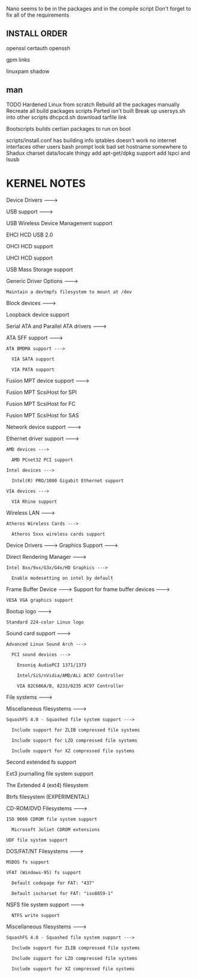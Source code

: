 Nano seems to be in the packages and in the compile script
Don't forget to fix all of the requirements


INSTALL ORDER
--------------

openssl
certauth
openssh


gpm
links

linuxpam
shadow

man
------


TODO 
Hardened Linux from scratch
Rebuild all the packages manually
Recreate all build packages scripts
Parted isn't built
Break up usersys.sh into other scripts
dhcpcd.sh download tarfile link

Bootscripts builds certian packages to run on boot

scripts/install.conf has building info
iptables doesn't work
no internet interfaces
other users bash prompt look bad
set hostname somewhere to Shadux
charset data/locale thingy
add apt-get/dpkg support
add lspci and lsusb

KERNEL NOTES
==================================


Device Drivers --->

 USB support --->

  USB Wireless Device Management support

  EHCI HCD USB 2.0

  OHCI HCD support

  UHCI HCD support

  USB Mass Storage support

  Generic Driver Options --->

    Maintain a devtmpfs filesystem to mount at /dev

Block devices --->

  Loopback device support

Serial ATA and Parallel ATA drivers --->

  ATA SFF support --->

    ATA BMDMA support --->

      VIA SATA support

      VIA PATA support

Fusion MPT device support --->

  Fusion MPT ScsiHost for SPI

  Fusion MPT ScsiHost for FC

  Fusion MPT ScsiHost for SAS

Network device support --->

  Ethernet driver support --->

    AMD devices --->

      AMD PCnet32 PCI support

    Intel devices --->

      Intel(R) PRO/1000 Gigabit Ethernet support

    VIA devices --->

      VIA Rhine support

  Wireless LAN --->

    Atheros Wireless Cards --->

      Atheros 5xxx wireless cards support

Device Drivers ---> Graphics Support --->

  Direct Rendering Manager --->

    Intel 8xx/9xx/G3x/G4x/HD Graphics --->

      Enable modesetting on intel by default

Frame Buffer Device ---> Support for frame buffer devices --->

    VESA VGA graphics support

  Bootup logo --->

    Standard 224-color Linux logo

  Sound card support --->

    Advanced Linux Sound Arch --->

      PCI sound devices --->

        Ensoniq AudioPCI 1371/1373

        Intel/SiS/nVidia/AMD/ALi AC97 Controller

        VIA 82C686A/B, 8233/8235 AC97 Controller

File systems --->

  Miscellaneous filesystems --->

    SquashFS 4.0 - Squashed file system support --->

      Include support for ZLIB compressed file systems

      Include support for LZO compressed file systems

      Include support for XZ compressed file systems

  Second extended fs support

  Ext3 journalling file system support

  The Extended 4 (ext4) filesystem

  Btrfs filesystem (EXPERIMENTAL)

  CD-ROM/DVD Filesystems --->

    ISO 9660 CDROM file system support

      Microsoft Joliet CDROM extensions

    UDF file system support

  DOS/FAT/NT Filesystems --->

    MSDOS fs support

    VFAT (Windows-95) fs support

      Default codepage for FAT: "437"

      Default iocharset for FAT: "iso8859-1"

  NSFS file system support --->

      NTFS write support

  Miscellaneous filesystems --->

    SquashFS 4.0 - Squashed file system support --->

      Include support for ZLIB compressed file systems

      Include support for LZO compressed file systems

      Include support for XZ compressed file systems
